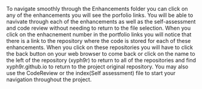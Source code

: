 To navigate smoothly through the Enhancements folder you can click on any of the enhancements you will see the porfolio
links. You will be able to navivate through each of the enhancements as well as the self-assessment and code review without
needing to return to the file selection. When you click on the enhacnement number in the portfolio links you will notice 
that there is a link to the repository where the code is stored for each of these enhancements. When you click on these repositories 
you will have to click the back button on your web browser to come back or click on the name to the left of the repository (xyph9r) 
to return to all of the repositories and find xyph9r.github.io to return to the project original repository.
You may also use the CodeReview or the index(Self assessment) file to start your navigation throughout the project.

